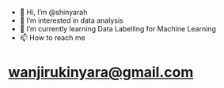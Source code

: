 - 👋 Hi, I’m @shinyarah
- 👀 I’m interested in data analysis
- 🌱 I’m currently learning Data Labelling for Machine Learning
- 📫 How to reach me 
# wanjirukinyara@gmail.com

<!---
shinyarah/shinyarah is a ✨ special ✨ repository because its `README.md` (this file) appears on your GitHub profile.
You can click the Preview link to take a look at your changes.
--->
